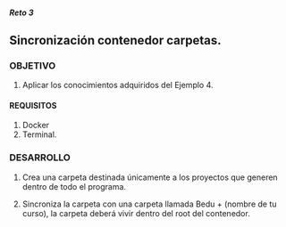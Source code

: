 ##### Reto 3
## Sincronización contenedor carpetas.

### OBJETIVO
1. Aplicar los conocimientos adquiridos del Ejemplo 4.

#### REQUISITOS

1. Docker
1. Terminal.

### DESARROLLO
1. Crea una carpeta destinada únicamente a los proyectos que generen dentro de todo el programa.

1. Sincroniza la carpeta con una carpeta llamada Bedu + (nombre de tu curso), la carpeta deberá vivir dentro del root del contenedor.


